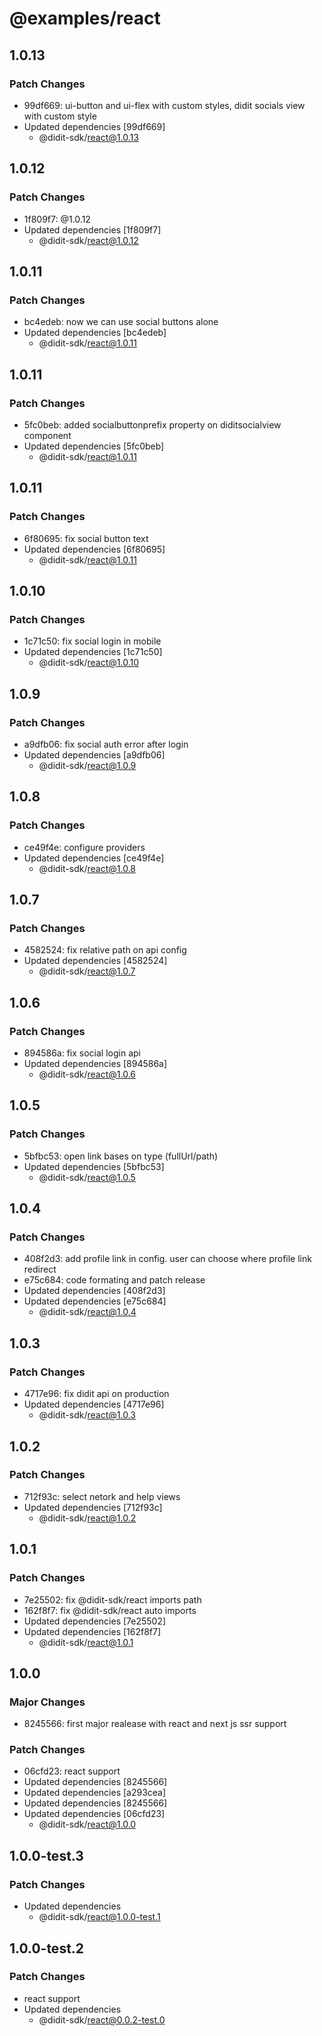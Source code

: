 # @examples/react

## 1.0.13

### Patch Changes

- 99df669: ui-button and ui-flex with custom styles, didit socials view with custom style
- Updated dependencies [99df669]
  - @didit-sdk/react@1.0.13

## 1.0.12

### Patch Changes

- 1f809f7: @1.0.12
- Updated dependencies [1f809f7]
  - @didit-sdk/react@1.0.12

## 1.0.11

### Patch Changes

- bc4edeb: now we can use social buttons alone
- Updated dependencies [bc4edeb]
  - @didit-sdk/react@1.0.11

## 1.0.11

### Patch Changes

- 5fc0beb: added socialbuttonprefix property on diditsocialview component
- Updated dependencies [5fc0beb]
  - @didit-sdk/react@1.0.11

## 1.0.11

### Patch Changes

- 6f80695: fix social button text
- Updated dependencies [6f80695]
  - @didit-sdk/react@1.0.11

## 1.0.10

### Patch Changes

- 1c71c50: fix social login in mobile
- Updated dependencies [1c71c50]
  - @didit-sdk/react@1.0.10

## 1.0.9

### Patch Changes

- a9dfb06: fix social auth error after login
- Updated dependencies [a9dfb06]
  - @didit-sdk/react@1.0.9

## 1.0.8

### Patch Changes

- ce49f4e: configure providers
- Updated dependencies [ce49f4e]
  - @didit-sdk/react@1.0.8

## 1.0.7

### Patch Changes

- 4582524: fix relative path on api config
- Updated dependencies [4582524]
  - @didit-sdk/react@1.0.7

## 1.0.6

### Patch Changes

- 894586a: fix social login api
- Updated dependencies [894586a]
  - @didit-sdk/react@1.0.6

## 1.0.5

### Patch Changes

- 5bfbc53: open link bases on type (fullUrl/path)
- Updated dependencies [5bfbc53]
  - @didit-sdk/react@1.0.5

## 1.0.4

### Patch Changes

- 408f2d3: add profile link in config. user can choose where profile link redirect
- e75c684: code formating and patch release
- Updated dependencies [408f2d3]
- Updated dependencies [e75c684]
  - @didit-sdk/react@1.0.4

## 1.0.3

### Patch Changes

- 4717e96: fix didit api on production
- Updated dependencies [4717e96]
  - @didit-sdk/react@1.0.3

## 1.0.2

### Patch Changes

- 712f93c: select netork and help views
- Updated dependencies [712f93c]
  - @didit-sdk/react@1.0.2

## 1.0.1

### Patch Changes

- 7e25502: fix @didit-sdk/react imports path
- 162f8f7: fix @didit-sdk/react auto imports
- Updated dependencies [7e25502]
- Updated dependencies [162f8f7]
  - @didit-sdk/react@1.0.1

## 1.0.0

### Major Changes

- 8245566: first major realease with react and next js ssr support

### Patch Changes

- 06cfd23: react support
- Updated dependencies [8245566]
- Updated dependencies [a293cea]
- Updated dependencies [8245566]
- Updated dependencies [06cfd23]
  - @didit-sdk/react@1.0.0

## 1.0.0-test.3

### Patch Changes

- Updated dependencies
  - @didit-sdk/react@1.0.0-test.1

## 1.0.0-test.2

### Patch Changes

- react support
- Updated dependencies
  - @didit-sdk/react@0.0.2-test.0
